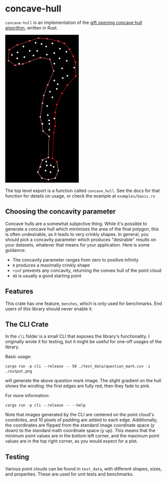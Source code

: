 # concave-hull

`concave-hull` is an implementation of the [gift opening concave hull algorithm](https://deeplearning.lipingyang.org/wp-content/uploads/2019/07/Project-10-report_Implementation-of-a-fast-and-efficient-concave-hull-algorithm.pdf), written in Rust.

![Image: A point cloud roughly in the shape of a question mark, with a concave hull wrapping it fairly closely](fig_1.png)

The top level export is a function called `concave_hull`.
See the docs for that function for details on usage, or check the example at `examples/basic.rs`

## Choosing the concavity parameter

Concave hulls are a somewhat subjective thing.
While it's possible to generate a concave hull which minimizes the area of the final polygon, this is often undesirable, as it leads to very crinkly shapes.
In general, you should pick a concavity parameter which produces "desirable" results on your datasets, whatever that means for your application.
Here is some guidance:
- The concavity parameter ranges from zero to positive infinity
- `0` produces a maximally crinkly shape
- `+inf` prevents any concavity, returning the convex hull of the point cloud
- `40` is usually a good starting point

## Features

This crate has one feature, `benches`, which is only used for benchmarks.
End users of this library should never enable it.

## The CLI Crate

In the `cli` folder is a small CLI that exposes the library's functionality.
I originally wrote it for testing, but it might be useful for one-off usages of the library.

Basic usage:
```
cargo run -p cli --release -- 50 ./test_data/question_mark.csv -i ./output.png
```
will generate the above question mark image.
The slight gradient on the hull shows the winding: the first edges are fully red, then they fade to pink.

For more information:
```
cargo run -p cli --release -- --help
```

Note that images generated by the CLI are centered on the point cloud's coordintes, and 10 pixels of padding are added to each edge.
Additionally, the coordinates are flipped from the standard image coordinate space (y down) to the standard math coordinate space (y up).
This means that the minimum point values are in the bottom left corner, and the maximum point values are in the top right corner, as you would expect for a plot.

## Testing

Various point clouds can be found in `test_data`, with different shapes, sizes, and properties.
These are used for unit tests and benchmarks.
